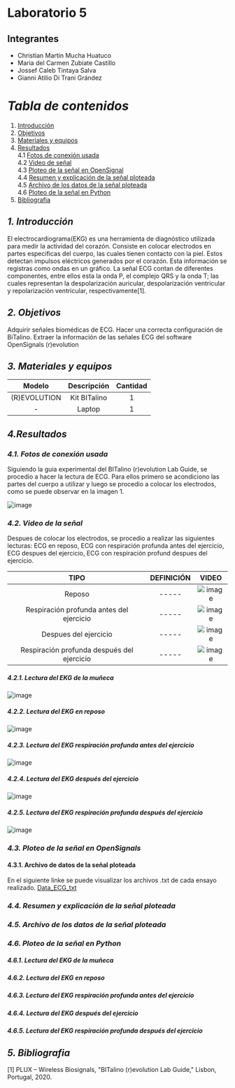 

# Laboratorio 5
## Integrantes
- Christian Martin Mucha Huatuco
- Maria del Carmen Zubiate Castillo
- Jossef Caleb Tintaya Salva
- Gianni Atilio Di Trani Grández

# *Tabla de contenidos*

1. [Introducción](#id1)
2. [Objetivos](#id2)
3. [Materiales y equipos](#id3)
4. [Resultados](#id4)\
     4.1 [Fotos de conexión usada](#id5)\
     4.2 [Video de señal](#id6)\
     4.3 [Ploteo de la señal en OpenSignal](#id7)\
     4.4 [Resumen y explicación de la señal ploteada](#id8)\
     4.5 [Archivo de los datos de la señal ploteada](#id9)\
     4.6 [Ploteo de la señal en Python](#id10)
5. [Bibliografia](#id11)
   
## *1. Introducción* <a name="id1"></a>

El electrocardiograma(EKG) es una herramienta de diagnóstico utilizada para medir la actividad del corazón. Consiste en colocar electrodos en partes especificas del cuerpo, las cuales tienen contacto con la piel. Estos detectan impulsos eléctricos generados por el corazón. Esta información se registras como ondas en un gráfico.
La señal ECG contan de diferentes componentes, entre ellos esta la onda P, el complejo QRS y la onda T; las cuales representan la despolarización auricular, despolarización ventricular y repolarización ventricular, respectivamente[1]. 
## *2. Objetivos* <a name="id2"></a>

Adquirir señales biomédicas de ECG.
Hacer una correcta configuración de BiTalino.
Extraer la información de las señales ECG del software OpenSignals (r)evolution
## *3. Materiales y equipos* <a name="id3"></a>

|  **Modelo**  | **Descripción** | **Cantidad** |
|:------------:|:---------------:|:------------:|
| (R)EVOLUTION |   Kit BITalino  |       1      |
|       -      |      Laptop     |       1      |

## *4.Resultados* <a name="id4"></a>

### *4.1. Fotos de conexión usada* <a name="id5"></a>
Siguiendo la guia experimental del BITalino (r)evolution Lab Guide, se procedio a hacer la lectura de ECG. Para ellos primero se acondiciono las partes del cuerpo a utilizar y luego se procedio a colocar los electrodos, como se puede observar en la imagen 1. 

![image](https://github.com/MariaZubiate/isb_2024_gh82/assets/164455359/11e4b0c5-04fe-4bb4-842f-c12f540d4b12)

### *4.2. Video de la señal* <a name="id6"></a>
Despues de colocar los electrodos, se procedio a realizar las siguientes lecturas: ECG en reposo, ECG con respiración profunda antes del ejercicio, ECG despues del ejercicio, ECG con respiración profund despues del ejercicio. 

| **TIPO** | **DEFINICIÓN** | **VIDEO** |
|:--------------:|:---------------:|:---------------:|
| Reposo | ----- |  ![image](https://github.com/MariaZubiate/isb_2024_gh82/assets/164455359/f2de5d5f-7580-4284-8e2b-142b4efcb1d5)|  
| Respiración profunda antes del ejercicio| ----- |    ![image](https://github.com/MariaZubiate/isb_2024_gh82/assets/164455359/57579b71-3884-4310-a65b-d75a4c717991)|       
| Despues del ejercicio |  ----- | ![image](https://github.com/MariaZubiate/isb_2024_gh82/assets/164455359/fc5902ee-1275-4d23-a308-8ae1bdd27b88)| 
|  Respiración profunda después del ejercicio  | ----- |  ![image](https://github.com/MariaZubiate/isb_2024_gh82/assets/164455359/2216a6ef-5142-4160-81ff-2c16fb761911) | 

##### 4.2.1. Lectura del EKG de la muñeca

![image](https://github.com/MariaZubiate/isb_2024_gh82/assets/164455359/11e4b0c5-04fe-4bb4-842f-c12f540d4b12)

##### 4.2.2. Lectura del EKG en reposo

![image](https://github.com/MariaZubiate/isb_2024_gh82/assets/164455359/11e4b0c5-04fe-4bb4-842f-c12f540d4b12)

##### 4.2.3. Lectura del EKG respiración profunda antes del ejercicio

![image](https://github.com/MariaZubiate/isb_2024_gh82/assets/164455359/11e4b0c5-04fe-4bb4-842f-c12f540d4b12)

##### 4.2.4. Lectura del EKG después del ejercicio

![image](https://github.com/MariaZubiate/isb_2024_gh82/assets/164455359/11e4b0c5-04fe-4bb4-842f-c12f540d4b12)

##### 4.2.5. Lectura del EKG respiración profunda después del ejercicio

![image](https://github.com/MariaZubiate/isb_2024_gh82/assets/164455359/11e4b0c5-04fe-4bb4-842f-c12f540d4b12)

### *4.3. Ploteo de la señal en OpenSignals* <a name="id7"></a> 

#### 4.3.1. Archivo de datos de la señal ploteada
En el siguiente linke se puede visualizar los archivos .txt de cada ensayo realizado.
[Data_ECG_txt](./Data_ECG_txt)

### *4.4. Resumen y explicación de la señal ploteada* <a name="id8"></a> 

### *4.5. Archivo de los datos de la señal ploteada* <a name="id9"></a> 

### *4.6. Ploteo de la señal en Python* <a name="id10"></a> 

##### 4.6.1. Lectura del EKG de la muñeca

##### 4.6.2. Lectura del EKG en reposo

##### 4.6.3. Lectura del EKG respiración profunda antes del ejercicio

##### 4.6.4. Lectura del EKG después del ejercicio

##### 4.6.5. Lectura del EKG respiración profunda después del ejercicio
   
## *5. Bibliografia* <a name="id11"></a>

[1] PLUX – Wireless Biosignals, "BITalino (r)evolution Lab Guide," Lisbon, Portugal, 2020.
